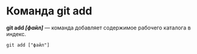 # Команда **git add**

**git add *[файл]*** — команда добавляет содержимое рабочего каталога в индекс.

```
git add ["файл"]
```